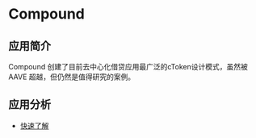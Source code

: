 # Compound

## 应用简介

Compound 创建了目前去中心化借贷应用最广泛的cToken设计模式，虽然被 AAVE 超越，但仍然是值得研究的案例。

## 应用分析

- [快速了解](./quick-understand.md)